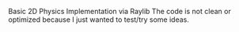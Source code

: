 Basic 2D Physics Implementation via Raylib 
The code is not clean or optimized because I just wanted to test/try some ideas.
